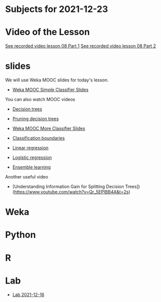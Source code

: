 # Subjects for 2021-12-23

# Video of the Lesson

[See recorded video lesson 08 Part 1](https://youtu.be/Fmnj_92NEuo)
[See recorded video lesson 08 Part 2](https://youtu.be/y2NSjwS7Rl0)

# slides

We will use Weka MOOC slides for today's lesson.

- [Weka MOOC Simple Classifier Slides](../course-content/DataMiningWithWeka-SimpleClassifiers.pdf)

You can also watch MOOC videos
- [Decision trees](https://www.youtube.com/watch?v=l7R9NHqvI0Y)
- [Pruning decision trees](https://www.youtube.com/watch?v=ncR_6UsuggY)


- [Weka MOOC More Classifier Slides](../course-content/DataMiningWithWeka-MoreClassifiers.pdf)

- [Classification boundaries](https://www.youtube.com/watch?v=fMxfUKYkcVg)
- [Linear regression](https://www.youtube.com/watch?v=6tDnNyNZDF0)
- [Logistic regression](https://www.youtube.com/watch?v=ThmZU3dTIDo)
- [Ensemble learning](https://www.youtube.com/watch?v=3GghLmJgbNY)


Another useful video

- [Understanding Information Gain for Splitting Decision Trees])(https://www.youtube.com/watch?v=Qr_5EPIBB4A&t=2s)

# Weka



# Python




# R 



# Lab

- [Lab 2021-12-16](../course-content/labs/lab-05.md)




